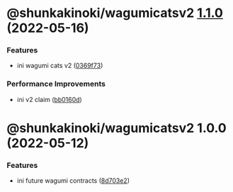# @shunkakinoki/wagumicatsv2 [1.1.0](https://github.com/shunkakinoki/contracts/compare/@shunkakinoki/wagumicatsv2@1.0.0...@shunkakinoki/wagumicatsv2@1.1.0) (2022-05-16)

### Features

- ini wagumi cats v2 ([0369f73](https://github.com/shunkakinoki/contracts/commit/0369f731c0b9904d6f68a50654b5b7e6ee4d0a98))

### Performance Improvements

- ini v2 claim ([bb0160d](https://github.com/shunkakinoki/contracts/commit/bb0160d1b541b111d96e7e2c99ddd94e671948c3))

# @shunkakinoki/wagumicatsv2 1.0.0 (2022-05-12)

### Features

- ini future wagumi contracts ([8d703e2](https://github.com/shunkakinoki/contracts/commit/8d703e2aa3e467a5924ee800c2cc9669a49d24b1))
